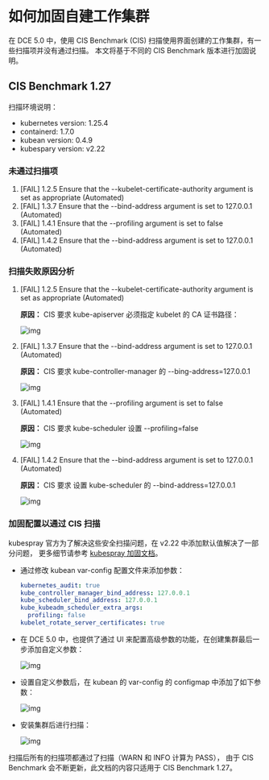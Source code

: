 # 如何加固自建工作集群

在 DCE 5.0 中，使用 CIS Benchmark (CIS) 扫描使用界面创建的工作集群，有一些扫描项并没有通过扫描。
本文将基于不同的 CIS Benchmark 版本进行加固说明。

## CIS Benchmark 1.27

扫描环境说明：

- kubernetes version: 1.25.4
- containerd: 1.7.0
- kubean version: 0.4.9
- kubespary version: v2.22

### 未通过扫描项

1. [FAIL] 1.2.5 Ensure that the --kubelet-certificate-authority argument is set as appropriate (Automated)
2. [FAIL] 1.3.7 Ensure that the --bind-address argument is set to 127.0.0.1 (Automated)
3. [FAIL] 1.4.1 Ensure that the --profiling argument is set to false (Automated)
4. [FAIL] 1.4.2 Ensure that the --bind-address argument is set to 127.0.0.1 (Automated)

### 扫描失败原因分析

1. [FAIL] 1.2.5 Ensure that the --kubelet-certificate-authority argument is set as appropriate (Automated)

    **原因：** CIS 要求 kube-apiserver 必须指定 kubelet 的 CA 证书路径：

    ![img](https://docs.daocloud.io/daocloud-docs-images/docs/zh/docs/kpanda/images/hardening01.png)

2. [FAIL] 1.3.7 Ensure that the --bind-address argument is set to 127.0.0.1 (Automated)

    **原因：** CIS 要求 kube-controller-manager 的 --bing-address=127.0.0.1

    ![img](https://docs.daocloud.io/daocloud-docs-images/docs/zh/docs/kpanda/images/hardening02.png)

3. [FAIL] 1.4.1 Ensure that the --profiling argument is set to false (Automated)

    **原因：** CIS 要求 kube-scheduler 设置 --profiling=false

    ![img](https://docs.daocloud.io/daocloud-docs-images/docs/zh/docs/kpanda/images/hardening03.png)

4. [FAIL] 1.4.2 Ensure that the --bind-address argument is set to 127.0.0.1 (Automated)

    **原因：** CIS 要求 设置 kube-scheduler 的 --bind-address=127.0.0.1

    ![img](https://docs.daocloud.io/daocloud-docs-images/docs/zh/docs/kpanda/images/hardening04.png)

### 加固配置以通过 CIS 扫描

kubespray 官方为了解决这些安全扫描问题，在 v2.22 中添加默认值解决了一部分问题，
更多细节请参考 [kubespray 加固文档](https://github.com/kubernetes-sigs/kubespray/blob/master/docs/hardening.md)。

- 通过修改 kubean var-config 配置文件来添加参数：

    ```yaml
    kubernetes_audit: true
    kube_controller_manager_bind_address: 127.0.0.1
    kube_scheduler_bind_address: 127.0.0.1
    kube_kubeadm_scheduler_extra_args:
      profiling: false
    kubelet_rotate_server_certificates: true
    ```

- 在 DCE 5.0 中，也提供了通过 UI 来配置高级参数的功能，在创建集群最后一步添加自定义参数：

    ![img](https://docs.daocloud.io/daocloud-docs-images/docs/zh/docs/kpanda/images/hardening05.png)

- 设置自定义参数后，在 kubean 的 var-config 的 configmap 中添加了如下参数：

    ![img](https://docs.daocloud.io/daocloud-docs-images/docs/zh/docs/kpanda/images/hardening06.png)

- 安装集群后进行扫描：

    ![img](https://docs.daocloud.io/daocloud-docs-images/docs/zh/docs/kpanda/images/hardening07.png)

扫描后所有的扫描项都通过了扫描（WARN 和 INFO 计算为 PASS），
由于 CIS Benchmark 会不断更新，此文档的内容只适用于 CIS Benchmark 1.27。
